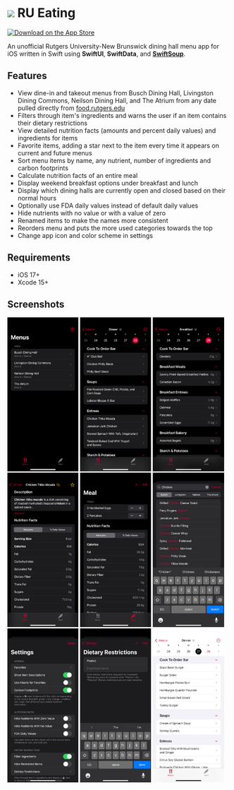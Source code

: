 # <img src="RU-Eating/Assets.xcassets/Scarlet.appiconset/MenRU.png" width="22" /> RU Eating
[![Download on the App Store](Images/download-on-app-store.svg)](https://apps.apple.com/us/app/ru-eating/id6692608792?platform=iphone)

An unofficial Rutgers University-New Brunswick dining hall menu app for iOS written in Swift using **SwiftUI**, **SwiftData**, and **[SwiftSoup](https://github.com/scinfu/SwiftSoup)**.

## Features
- View dine-in and takeout menus from Busch Dining Hall, Livingston Dining Commons, Neilson Dining Hall, and The Atrium from any date pulled directly from [food.rutgers.edu](https://food.rutgers.edu)
- Filters through item's ingredients and warns the user if an item contains their dietary restrictions
- View detailed nutrition facts (amounts and percent daily values) and ingredients for items
- Favorite items, adding a star next to the item every time it appears on current and future menus
- Sort menu items by name, any nutrient, number of ingredients and carbon footprints
- Calculate nutrition facts of an entire meal
- Display weekend breakfast options under breakfast and lunch
- Display which dining halls are currently open and closed based on their normal hours
- Optionally use FDA daily values instead of default daily values
- Hide nutrients with no value or with a value of zero
- Renamed items to make the names more consistent
- Reorders menu and puts the more used categories towards the top
- Change app icon and color scheme in settings

## Requirements
- iOS 17+
- Xcode 15+

## Screenshots
<div display="flex">
  <img src="./screenshots/iPhone 16 Pro/menus.png" width="32%">
  <img src="./screenshots/iPhone 16 Pro/menu1.png" width="32%">
  <img src="./screenshots/iPhone 16 Pro/menu2.png" width="32%">
  <img src="./screenshots/iPhone 16 Pro/item.png" width="32%">
  <img src="./screenshots/iPhone 16 Pro/meal.png" width="32%">
  <img src="./screenshots/iPhone 16 Pro/add-item.png" width="32%">
  <img src="./screenshots/iPhone 16 Pro/settings.png" width="32%">
  <img src="./screenshots/iPhone 16 Pro/restrictions.png" width="32%">
  <img src="./screenshots/iPhone 16 Pro/light-mode.png" width="32%">
</div>
